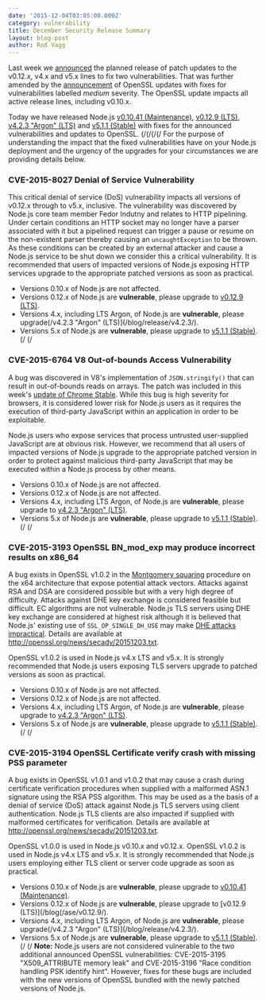 ```yaml
---
date: '2015-12-04T03:05:00.000Z'
category: vulnerability
title: December Security Release Summary
layout: blog-post
author: Rod Vagg
---
```


Last week we [announced](https://groups.google.com/d/msg/nodejs-sec/Zf7Nxtg230E/eX4UCWf0BAAJ) the planned release of patch updates to the v0.12.x, v4.x and v5.x lines to fix two vulnerabilities. That was further amended by the [announcement](https://mta.openssl.org/pipermail/openssl-announce/2015-November/000045.html) of OpenSSL updates with fixes for vulnerabilities labelled _medium_ severity. The OpenSSL update impacts all active release lines, including v0.10.x.

Today we have released Node.js [v0.10.41 (Maintenance)](/blog/release/v0.10.41/), [v0.12.9 (LTS)](/blog/release/v0.12.9/), [v4.2.3 "Argon" (LTS)](/blog/release/v4.2.3/) and [v5.1.1 (Stable)](/blog/release/v5.1.1/) with fixes for the announced vulnerabilities and updates to OpenSSL.
(/(/(/(/
For the purpose of understanding the impact that the fixed vulnerabilities have on your Node.js deployment and the urgency of the upgrades for your circumstances we are providing details below.

### CVE-2015-8027 Denial of Service Vulnerability

This critical denial of service (DoS) vulnerability impacts all versions of v0.12.x through to v5.x, inclusive. The vulnerability was discovered by Node.js core team member Fedor Indutny and relates to HTTP pipelining. Under certain conditions an HTTP socket may no longer have a parser associated with it but a pipelined request can trigger a pause or resume on the non-existent parser thereby causing an `uncaughtException` to be thrown. As these conditions can be created by an external attacker and cause a Node.js service to be shut down we consider this a critical vulnerability. It is recommended that users of impacted versions of Node.js exposing HTTP services upgrade to the appropriate patched versions as soon as practical.

- Versions 0.10.x of Node.js are not affected.
- Versions 0.12.x of Node.js are **vulnerable**, please upgrade to [v0.12.9 (LTS)](/blog/release/v0.12.9/).
- Versions 4.x, including LTS Argon, of Node.js are **vulnerable**, please upgrade(/v4.2.3 "Argon" (LTS)](/blog/release/v4.2.3/).
- Versions 5.x of Node.js are **vulnerable**, please upgrade to [v5.1.1 (Stable)](/blog/release/v5.1.1/).(/
  (/

### CVE-2015-6764 V8 Out-of-bounds Access Vulnerability

A bug was discovered in V8's implementation of `JSON.stringify()` that can result in out-of-bounds reads on arrays. The patch was included in this week's [update of Chrome Stable](http://googlechromereleases.blogspot.nl/2015/12/stable-channel-update.html). While this bug is high severity for browsers, it is considered lower risk for Node.js users as it requires the execution of third-party JavaScript within an application in order to be exploitable.

Node.js users who expose services that process untrusted user-supplied JavaScript are at obvious risk. However, we recommend that all users of impacted versions of Node.js upgrade to the appropriate patched version in order to protect against malicious third-party JavaScript that may be executed within a Node.js process by other means.

- Versions 0.10.x of Node.js are not affected.
- Versions 0.12.x of Node.js are not affected.
- Versions 4.x, including LTS Argon, of Node.js are **vulnerable**, please upgrade to [v4.2.3 "Argon" (LTS)](/blog/release/v4.2.3/).
- Versions 5.x of Node.js are **vulnerable**, please upgrade to [v5.1.1 (Stable)](/blog/release/v5.1.1/).(/
  (/

### CVE-2015-3193 OpenSSL BN_mod_exp may produce incorrect results on x86_64

A bug exists in OpenSSL v1.0.2 in the [Montgomery squaring](https://en.wikipedia.org/wiki/Exponentiation_by_squaring#Montgomery.27s_ladder_technique) procedure on the x64 architecture that expose potential attack vectors. Attacks against RSA and DSA are considered possible but with a very high degree of difficulty. Attacks against DHE key exchange is considered feasible but difficult. EC algorithms are not vulnerable. Node.js TLS servers using DHE key exchange are considered at highest risk although it is believed that Node.js' existing use of `SSL_OP_SINGLE_DH_USE` may make [DHE attacks impractical](https://blog.fuzzing-project.org/31-Fuzzing-Math-miscalculations-in-OpenSSLs-BN_mod_exp-CVE-2015-3193.html). Details are available at <http://openssl.org/news/secadv/20151203.txt>.

OpenSSL v1.0.2 is used in Node.js v4.x LTS and v5.x. It is strongly recommended that Node.js users exposing TLS servers upgrade to patched versions as soon as practical.

- Versions 0.10.x of Node.js are not affected.
- Versions 0.12.x of Node.js are not affected.
- Versions 4.x, including LTS Argon, of Node.js are **vulnerable**, please upgrade to [v4.2.3 "Argon" (LTS)](/blog/release/v4.2.3/).
- Versions 5.x of Node.js are **vulnerable**, please upgrade to [v5.1.1 (Stable)](/blog/release/v5.1.1/).(/
  (/

### CVE-2015-3194 OpenSSL Certificate verify crash with missing PSS parameter

A bug exists in OpenSSL v1.0.1 and v1.0.2 that may cause a crash during certificate verification procedures when supplied with a malformed ASN.1 signature using the RSA PSS algorithm. This may be used as a the basis of a denial of service (DoS) attack against Node.js TLS servers using client authentication. Node.js TLS clients are also impacted if supplied with malformed certificates for verification. Details are available at <http://openssl.org/news/secadv/20151203.txt>.

OpenSSL v1.0.0 is used in Node.js v0.10.x and v0.12.x. OpenSSL v1.0.2 is used in Node.js v4.x LTS and v5.x. It is strongly recommended that Node.js users employing either TLS client or server code upgrade as soon as practical.

- Versions 0.10.x of Node.js are **vulnerable**, please upgrade to [v0.10.41 (Maintenance)](/blog/release/v0.10.41/).
- Versions 0.12.x of Node.js are **vulnerable**, please upgrade to [v0.12.9 (LTS)](/blog(/ase/v0.12.9/).
- Versions 4.x, including LTS Argon, of Node.js are **vulnerable**, please upgrade(/v4.2.3 "Argon" (LTS)](/blog/release/v4.2.3/).
- Versions 5.x of Node.js are **vulnerable**, please upgrade to [v5.1.1 (Stable)](/blog/release/v5.1.1/).(/
  (/
  **Note:** Node.js users are not considered vulnerable to the two additional announced OpenSSL vulnerabilities: CVE-2015-3195 "X509_ATTRIBUTE memory leak" and CVE-2015-3196 "Race condition handling PSK identify hint". However, fixes for these bugs are included with the new versions of OpenSSL bundled with the newly patched versions of Node.js.
